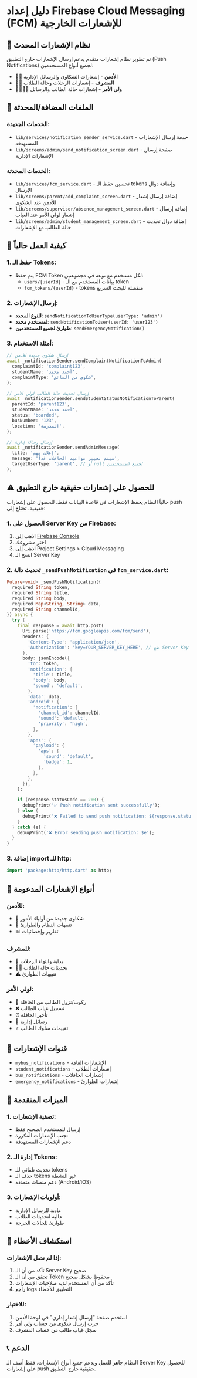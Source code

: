 # دليل إعداد Firebase Cloud Messaging (FCM) للإشعارات الخارجية

## 📱 نظام الإشعارات المحدث

تم تطوير نظام إشعارات متقدم يدعم إرسال الإشعارات خارج التطبيق (Push Notifications) لجميع أنواع المستخدمين:
- 👨‍💻 **الأدمن** - إشعارات الشكاوى والرسائل الإدارية
- 👨‍💼 **المشرف** - إشعارات الرحلات وحالة الطلاب
- 👨‍👩‍👧‍👦 **ولي الأمر** - إشعارات حالة الطالب والرسائل

## 🔧 الملفات المضافة/المحدثة

### الخدمات الجديدة:
- `lib/services/notification_sender_service.dart` - خدمة إرسال الإشعارات المستهدفة
- `lib/screens/admin/send_notification_screen.dart` - صفحة إرسال الإشعارات الإدارية

### الخدمات المحدثة:
- `lib/services/fcm_service.dart` - تحسين حفظ الـ tokens وإضافة دوال الإرسال
- `lib/screens/parent/add_complaint_screen.dart` - إضافة إرسال إشعار للأدمن عند الشكوى
- `lib/screens/supervisor/absence_management_screen.dart` - إضافة إرسال إشعار لولي الأمر عند الغياب
- `lib/screens/admin/student_management_screen.dart` - إضافة دوال تحديث حالة الطالب مع الإشعارات

## 🚀 كيفية العمل حالياً

### 1. حفظ الـ Tokens:
- يتم حفظ FCM Token لكل مستخدم مع نوعه في مجموعتين:
  - `users/{userId}` - بيانات المستخدم مع الـ token
  - `fcm_tokens/{userId}` - tokens منفصلة للبحث السريع

### 2. إرسال الإشعارات:
- **للنوع المحدد**: `sendNotificationToUserType(userType: 'admin')`
- **لمستخدم محدد**: `sendNotificationToUser(userId: 'user123')`
- **طوارئ لجميع المستخدمين**: `sendEmergencyNotification()`

### 3. أمثلة الاستخدام:

```dart
// إرسال شكوى جديدة للأدمن
await _notificationSender.sendComplaintNotificationToAdmin(
  complaintId: 'complaint123',
  studentName: 'أحمد محمد',
  complaintType: 'شكوى من السائق',
);

// إرسال تحديث حالة الطالب لولي الأمر
await _notificationSender.sendStudentStatusNotificationToParent(
  parentId: 'parent123',
  studentName: 'أحمد محمد',
  status: 'boarded',
  busNumber: '123',
  location: 'المدرسة',
);

// إرسال رسالة إدارية
await _notificationSender.sendAdminMessage(
  title: 'إعلان مهم',
  message: 'سيتم تغيير مواعيد الحافلات غداً',
  targetUserType: 'parent', // أو null لجميع المستخدمين
);
```

## ⚠️ للحصول على إشعارات حقيقية خارج التطبيق

حالياً النظام يحفظ الإشعارات في قاعدة البيانات فقط. للحصول على إشعارات push حقيقية، تحتاج إلى:

### 1. الحصول على Server Key من Firebase:
1. اذهب إلى [Firebase Console](https://console.firebase.google.com)
2. اختر مشروعك
3. اذهب إلى Project Settings > Cloud Messaging
4. انسخ الـ Server Key

### 2. تحديث دالة `_sendPushNotification` في `fcm_service.dart`:

```dart
Future<void> _sendPushNotification({
  required String token,
  required String title,
  required String body,
  required Map<String, String> data,
  required String channelId,
}) async {
  try {
    final response = await http.post(
      Uri.parse('https://fcm.googleapis.com/fcm/send'),
      headers: {
        'Content-Type': 'application/json',
        'Authorization': 'key=YOUR_SERVER_KEY_HERE', // ضع Server Key هنا
      },
      body: jsonEncode({
        'to': token,
        'notification': {
          'title': title,
          'body': body,
          'sound': 'default',
        },
        'data': data,
        'android': {
          'notification': {
            'channel_id': channelId,
            'sound': 'default',
            'priority': 'high',
          },
        },
        'apns': {
          'payload': {
            'aps': {
              'sound': 'default',
              'badge': 1,
            },
          },
        },
      }),
    );

    if (response.statusCode == 200) {
      debugPrint('✅ Push notification sent successfully');
    } else {
      debugPrint('❌ Failed to send push notification: ${response.statusCode}');
    }
  } catch (e) {
    debugPrint('❌ Error sending push notification: $e');
  }
}
```

### 3. إضافة import للـ http:
```dart
import 'package:http/http.dart' as http;
```

## 🔔 أنواع الإشعارات المدعومة

### للأدمن:
- 📝 شكاوى جديدة من أولياء الأمور
- 🚨 تنبيهات النظام والطوارئ
- 📊 تقارير وإحصائيات

### للمشرف:
- 🚌 بداية وانتهاء الرحلات
- 👨‍🎓 تحديثات حالة الطلاب
- ⚠️ تنبيهات الطوارئ

### لولي الأمر:
- 🚌 ركوب/نزول الطالب من الحافلة
- ❌ تسجيل غياب الطالب
- ⏰ تأخير الحافلة
- 📝 رسائل إدارية
- ⭐ تقييمات سلوك الطالب

## 📱 قنوات الإشعارات

- `mybus_notifications` - الإشعارات العامة
- `student_notifications` - إشعارات الطلاب
- `bus_notifications` - إشعارات الحافلات
- `emergency_notifications` - إشعارات الطوارئ

## 🎯 الميزات المتقدمة

### 1. تصفية الإشعارات:
- إرسال للمستخدم الصحيح فقط
- تجنب الإشعارات المكررة
- دعم الإشعارات المستهدفة

### 2. إدارة الـ Tokens:
- تحديث تلقائي للـ tokens
- حذف الـ tokens غير النشطة
- دعم منصات متعددة (Android/iOS)

### 3. أولويات الإشعارات:
- عادية للرسائل الإدارية
- عالية لتحديثات الطلاب
- طوارئ للحالات الحرجة

## 🔧 استكشاف الأخطاء

### إذا لم تصل الإشعارات:
1. تأكد من أن الـ Server Key صحيح
2. تحقق من أن الـ Token محفوظ بشكل صحيح
3. تأكد من أن المستخدم لديه صلاحيات الإشعارات
4. راجع logs التطبيق للأخطاء

### للاختبار:
1. استخدم صفحة "إرسال إشعار إداري" في لوحة الأدمن
2. جرب إرسال شكوى من حساب ولي أمر
3. سجل غياب طالب من حساب المشرف

## 📞 الدعم

النظام جاهز للعمل ويدعم جميع أنواع الإشعارات. فقط أضف الـ Server Key للحصول على إشعارات push حقيقية خارج التطبيق.
